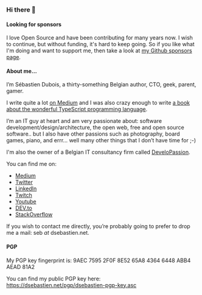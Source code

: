 ### Hi there 👋

#### Looking for sponsors
I love Open Source and have been contributing for many years now. I wish to continue, but without funding, it's hard to keep going. So if you like what I'm doing and want to support me, then take a look at [my Github sponsors page](https://github.com/sponsors/dsebastien).

#### About me...

I’m Sébastien Dubois, a thirty-something Belgian author, CTO, geek, parent, gamer.

I write quite a lot [on Medium](https://medium.com/@dsebastien) and I was also crazy enough to write [a book about the wonderful TypeScript programming language](https://www.amazon.com/Learn-TypeScript-Building-Applications-understanding/dp/1789615860/).

I’m an IT guy at heart and am very passionate about: software development/design/architecture, the open web, free and open source software.. but I also have other passions such as photography, board games, piano, and errr… well many other things that I don’t have time for ;-)

I'm also the owner of a Belgian IT consultancy firm called [DeveloPassion](https://www.developassion.be/).

You can find me on:
* [Medium](https://medium.com/@dsebastien)
* [Twitter](https://twitter.com/dsebastien)
* [LinkedIn](https://www.linkedin.com/in/sebastiend)
* [Twitch](https://www.twitch.tv/dsebastien)
* [Youtube](https://www.youtube.com/channel/UCz0x-VJhvKwV-PK3E_i5G1w)
* [DEV.to](https://dev.to/dsebastien)
* [StackOverflow](https://stackoverflow.com/users/226630/dsebastien)

If you wish to contact me directly, you’re probably going to prefer to drop me a mail: seb _at_ dsebastien.net.

#### PGP
My PGP key fingerprint is: 9AEC 7595 2F0F 8E52 65A8  4364 6448 ABB4 AEAD 81A2

You can find my public PGP key here: https://dsebastien.net/pgp/dsebastien-pgp-key.asc
